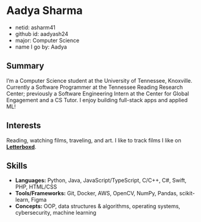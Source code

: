 # Aadya Sharma

- netid: asharm41
- github id: aadyash24
- major: Computer Science
- name I go by: Aadya

## Summary
I’m a Computer Science student at the University of Tennessee, Knoxville. Currently a Software Programmer at the Tennessee Reading Research Center; previously a Software Engineering Intern at the Center for Global Engagement and a CS Tutor. I enjoy building full-stack apps and applied ML!

## Interests
Reading, watching films, traveling, and art. I like to track films I like on **[Letterboxd](https://letterboxd.com/)**.

## Skills
- **Languages:** Python, Java, JavaScript/TypeScript, C/C++, C#, Swift, PHP, HTML/CSS
- **Tools/Frameworks:** Git, Docker, AWS, OpenCV, NumPy, Pandas, scikit-learn, Figma
- **Concepts:** OOP, data structures & algorithms, operating systems, cybersecurity, machine learning

